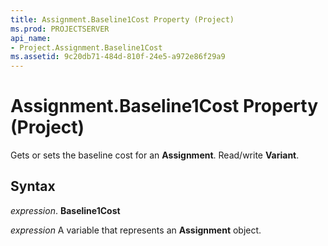 ```yaml
---
title: Assignment.Baseline1Cost Property (Project)
ms.prod: PROJECTSERVER
api_name:
- Project.Assignment.Baseline1Cost
ms.assetid: 9c20db71-484d-810f-24e5-a972e86f29a9
---
```



# Assignment.Baseline1Cost Property (Project)

Gets or sets the baseline cost for an  **Assignment**. Read/write **Variant**.


## Syntax

 _expression_. **Baseline1Cost**

 _expression_ A variable that represents an **Assignment** object.


